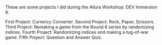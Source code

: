 These are some projects I did during the Allura Workshop: DEV Immersion 9.

First Project: Currency Converter.
Second Project: Rock, Paper, Scissors.
Third Project: Remaking a game from the Round 6 series by randomizing indices.
Fourth Project: Randomizing indices and making a tug-of-war game.
Fifth Project: Question and Answer Quiz.
